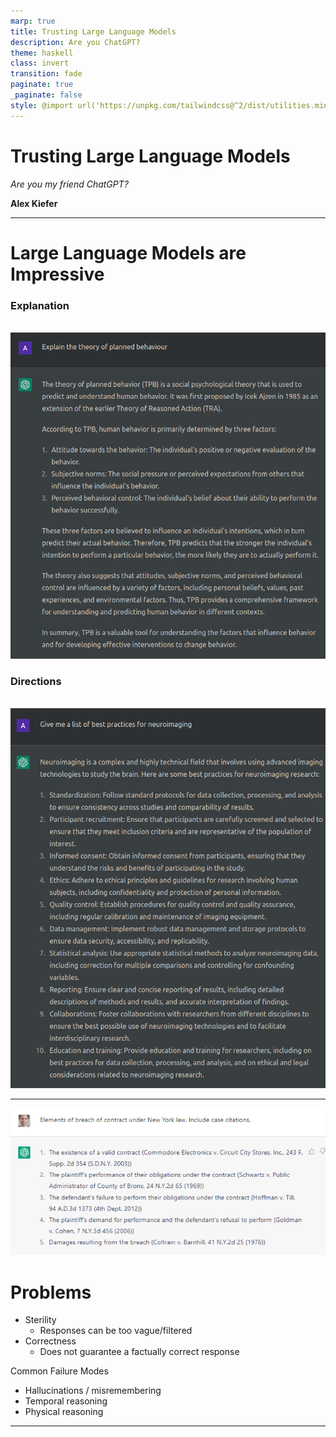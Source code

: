 ```yaml
---
marp: true
title: Trusting Large Language Models
description: Are you ChatGPT?
theme: haskell
class: invert
transition: fade
paginate: true
_paginate: false
style: @import url('https://unpkg.com/tailwindcss@^2/dist/utilities.min.css');
---
```


# Trusting Large Language Models

*Are you my friend ChatGPT?*
<br />  

**Alex Kiefer**

---

# Large Language Models are Impressive


<div class="grid grid-cols-2 gap-4">  
<div>  

### Explanation
<br />
<img src="./assets/chatGPT/positive/tpb.png" width=auto height=45%>

</div>  
<div>  

### Directions
<br />

<img src="./assets/chatGPT/positive/best_prac.png" width=auto height=45%>

</div>  
</div>  

<!-- _backgroundColor: "#114" -->
<!-- _color: "#fff" -->

---

![bg right 95%](./assets/chatGPT/negative/hallucinate.png)

# Problems

- Sterility
  - Responses can be too vague/filtered
- Correctness
  - Does not guarantee a factually correct response

Common Failure Modes

- Hallucinations / misremembering
- Temporal reasoning
- Physical reasoning

---
